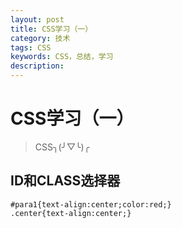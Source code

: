 ```yaml
---
layout: post
title: CSS学习（一）
category: 技术
tags: CSS
keywords: CSS，总结，学习
description: 
---
```


# CSS学习（一）

> CSS╮(╯▽╰)╭

## ID和CLASS选择器

    #para1{text-align:center;color:red;} 
    .center{text-align:center;}
